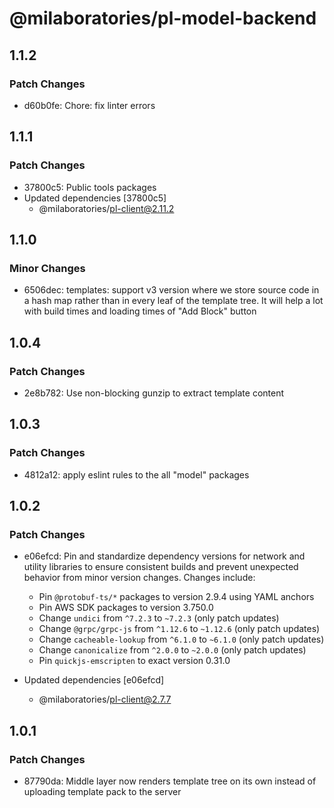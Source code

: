 # @milaboratories/pl-model-backend

## 1.1.2

### Patch Changes

- d60b0fe: Chore: fix linter errors

## 1.1.1

### Patch Changes

- 37800c5: Public tools packages
- Updated dependencies [37800c5]
  - @milaboratories/pl-client@2.11.2

## 1.1.0

### Minor Changes

- 6506dec: templates: support v3 version where we store source code in a hash map rather than in every leaf of the template tree. It will help a lot with build times and loading times of "Add Block" button

## 1.0.4

### Patch Changes

- 2e8b782: Use non-blocking gunzip to extract template content

## 1.0.3

### Patch Changes

- 4812a12: apply eslint rules to the all "model" packages

## 1.0.2

### Patch Changes

- e06efcd: Pin and standardize dependency versions for network and utility libraries to ensure consistent builds and prevent unexpected behavior from minor version changes. Changes include:

  - Pin `@protobuf-ts/*` packages to version 2.9.4 using YAML anchors
  - Pin AWS SDK packages to version 3.750.0
  - Change `undici` from `^7.2.3` to `~7.2.3` (only patch updates)
  - Change `@grpc/grpc-js` from `^1.12.6` to `~1.12.6` (only patch updates)
  - Change `cacheable-lookup` from `^6.1.0` to `~6.1.0` (only patch updates)
  - Change `canonicalize` from `^2.0.0` to `~2.0.0` (only patch updates)
  - Pin `quickjs-emscripten` to exact version 0.31.0

- Updated dependencies [e06efcd]
  - @milaboratories/pl-client@2.7.7

## 1.0.1

### Patch Changes

- 87790da: Middle layer now renders template tree on its own instead of uploading template pack to the server

